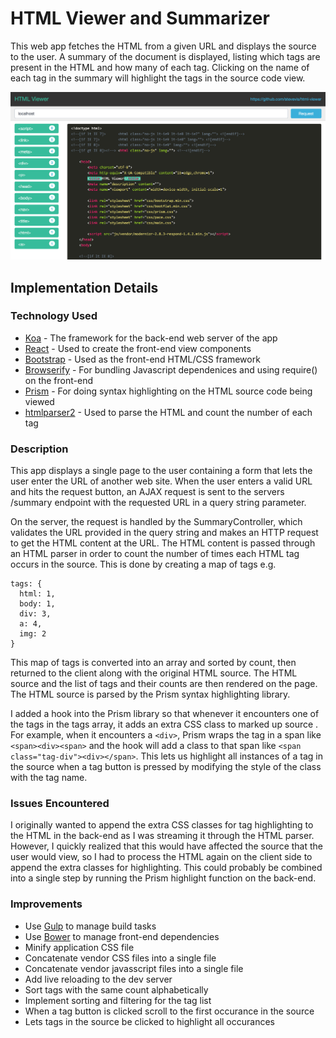 # HTML Viewer and Summarizer

This web app fetches the HTML from a given URL and displays the source to the user. A summary of the document is displayed, listing which tags are present in the HTML and how many of each tag. Clicking on the name of each tag in the summary will highlight the tags in the source code view.

![Screenshot](screenshot.png?raw=true)

## Implementation Details

### Technology Used

- [Koa](http://koajs.com/) - The framework for the back-end web server of the app
- [React](http://facebook.github.io/react/) - Used to create the front-end view components
- [Bootstrap](http://getbootstrap.com/) - Used as the front-end HTML/CSS framework
- [Browserify](http://browserify.org/) - For bundling Javascript dependenices and using require() on the front-end
- [Prism](http://prismjs.com/) - For doing syntax highlighting on the HTML source code being viewed
- [htmlparser2](https://github.com/fb55/htmlparser2) - Used to parse the HTML and count the number of each tag

### Description

This app displays a single page to the user containing a form that lets the user enter the URL of another web site. When the user enters a valid URL and hits the request button, an AJAX request is sent to the servers /summary endpoint with the requested URL in a query string parameter.

On the server, the request is handled by the SummaryController, which validates the URL provided in the query string and makes an HTTP request to get the HTML content at the URL. The HTML content is passed through an HTML parser in order to count the number of times each HTML tag occurs in the source. This is done by creating a map of tags e.g.

```
tags: {
  html: 1,
  body: 1,
  div: 3,
  a: 4,
  img: 2
}
```

This map of tags is converted into an array and sorted by count, then returned to the client along with the original HTML source. The HTML source and the list of tags and their counts are then rendered on the page. The HTML source is parsed by the Prism syntax highlighting library. 

I added a hook into the Prism library so that whenever it encounters one of the tags in the tags array, it adds an extra CSS class to marked up source . For example, when it encounters a `<div>`, Prism wraps the tag in a span like `<span><div><span>` and the hook will add a class to that span like `<span class="tag-div"><div></span>`. This lets us highlight all instances of a tag in the source when a tag button is pressed by modifying the style of the class with the tag name.

### Issues Encountered

I originally wanted to append the extra CSS classes for tag highlighting to the HTML in the back-end as I was streaming it through the HTML parser. However, I quickly realized that this would have affected the source that the user would view, so I had to process the HTML again on the client side to append the extra classes for highlighting. This could probably be combined into a single step by running the Prism highlight function on the back-end.

### Improvements

- Use [Gulp](http://gulpjs.com/) to manage build tasks
- Use [Bower](http://bower.io/) to manage front-end dependencies
- Minify application CSS file
- Concatenate vendor CSS files into a single file
- Concatenate vendor javasscript files into a single file
- Add live reloading to the dev server
- Sort tags with the same count alphabetically
- Implement sorting and filtering for the tag list
- When a tag button is clicked scroll to the first occurance in the source
- Lets tags in the source be clicked to highlight all occurances
